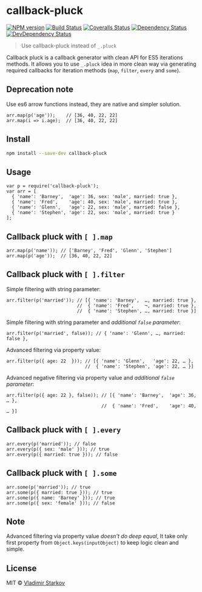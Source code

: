 # callback-pluck

[![NPM version][npm-image]][npm-url]
[![Build Status][travis-image]][travis-url]
[![Coveralls Status][coveralls-image]][coveralls-url]
[![Dependency Status][depstat-image]][depstat-url]
[![DevDependency Status][depstat-dev-image]][depstat-dev-url]

> Use callback-pluck instead of `_.pluck`

Callback pluck is a callback generator with clean API for ES5 iterations methods.
It allows you to use `_.pluck` idea in more clean way via generating required
callbacks for iteration methods (`map`, `filter`, `every` and `some`).

## Deprecation note

Use es6 arrow functions instead, they are native and simpler solution.

    arr.map(p('age'));    // [36, 40, 22, 22]
    arr.map(i => i.age);  // [36, 40, 22, 22]

## Install

```bash
npm install --save-dev callback-pluck
```

## Usage

```
var p = require('callback-pluck');
var arr = [
  { 'name': 'Barney',  'age': 36, sex: 'male', married: true },
  { 'name': 'Fred',    'age': 40, sex: 'male', married: true },
  { 'name': 'Glenn',   'age': 22, sex: 'male', married: false },
  { 'name': 'Stephen', 'age': 22, sex: 'male', married: true }
];
```

## Callback pluck with `[ ].map`

```
arr.map(p('name')); // ['Barney', 'Fred', 'Glenn', 'Stephen']
arr.map(p('age'));  // [36, 40, 22, 22]
```

## Callback pluck with `[ ].filter`

Simple filtering with string parameter:
```
arr.filter(p('married')); // [{ 'name': 'Barney',  …, married: true },
                          //  { 'name': 'Fred',    ¬, married: true },
                          //  { 'name': 'Stephen', …, married: true }]
```

Simple filtering with string parameter and _additional `false` parameter_:
```
arr.filter(p('married', false)); // { 'name': 'Glenn', …, married: false },
```

Advanced filtering via property value:

```
arr.filter(p({ age: 22  })); // [{ 'name': 'Glenn',   'age': 22, … },
                             //  { 'name': 'Stephen', 'age': 22, … }]
```

Advanced negative filtering via property value and _additional `false` parameter_:
```
arr.filter(p({ age: 22 }, false)); // [{ 'name': 'Barney',  'age': 36, … },
                                   //  { 'name': 'Fred',    'age': 40, … }]
```

## Callback pluck with `[ ].every`

```
arr.every(p('married')); // false
arr.every(p({ sex: 'male' })); // true
arr.every(p({ married: true })); // false
```

## Callback pluck with `[ ].some`

```
arr.some(p('married')); // true
arr.some(p({ married: true })); // true
arr.some(p({ name: 'Barney' })); // true
arr.some(p({ sex: 'female' })); // false
```


## Note

Advanced filtering via property value _doesn't do deep equal_, It take only
first property from `Object.keys(inputObject)` to keep logic clean and simple.


## License

MIT © [Vladimir Starkov](http://iamstarkov.com/)

[npm-url]: https://npmjs.org/package/callback-pluck
[npm-image]: http://img.shields.io/npm/v/callback-pluck.svg

[travis-url]: https://travis-ci.org/iamstarkov/callback-pluck
[travis-image]: http://img.shields.io/travis/iamstarkov/callback-pluck.svg

[coveralls-url]: https://coveralls.io/r/iamstarkov/callback-pluck
[coveralls-image]: http://img.shields.io/coveralls/iamstarkov/callback-pluck.svg

[depstat-url]: https://david-dm.org/iamstarkov/callback-pluck
[depstat-image]: https://david-dm.org/iamstarkov/callback-pluck.svg

[depstat-dev-url]: https://david-dm.org/iamstarkov/callback-pluck
[depstat-dev-image]: https://david-dm.org/iamstarkov/callback-pluck/dev-status.svg
